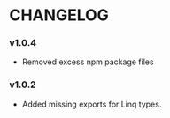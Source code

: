 # CHANGELOG

### v1.0.4

* Removed excess npm package files

### v1.0.2

* Added missing exports for Linq types.
